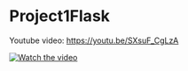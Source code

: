 # Project1Flask

Youtube video: https://youtu.be/SXsuF_CgLzA

[![Watch the video](https://img.youtube.com/vi/SXsuF_CgLzA/maxresdefault.jpg)](https://youtu.be/SXsuF_CgLzA)
